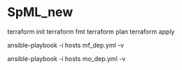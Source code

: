 # SpML_new
  terraform init
  terraform fmt
  terraform plan
  terraform apply

  ansible-playbook -i hosts mf_dep.yml -v
  
  ansible-playbook -i hosts mo_dep.yml -v
